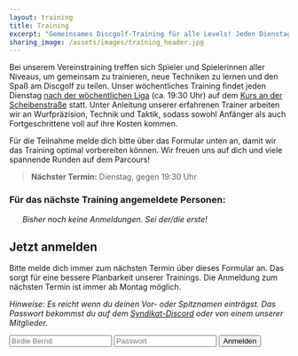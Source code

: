 ```yaml
---
layout: training
title: Training
excerpt: "Gemeinsames Discgolf-Training für alle Levels! Jeden Dienstag um 19:30 Uhr an der Scheibenstraße: Verbessere deine Technik und genieße den Sport in der Gruppe. Jetzt anmelden und mitmachen!"
sharing_image: /assets/images/training_header.jpg
---
```


Bei unserem Vereinstraining treffen sich Spieler und Spielerinnen aller Niveaus, um gemeinsam zu trainieren, neue Techniken zu lernen und den Spaß am Discgolf zu teilen. Unser wöchentliches Training findet jeden Dienstag [nach der wöchentlichen Liga](https://udisc.com/leagues/syndication-weekly) (ca. 19:30 Uhr) auf dem [Kurs an der Scheibenstraße](https://goo.gl/maps/yqyVDEoEs8Qd5LD56) statt. Unter Anleitung unserer erfahrenen Trainer arbeiten wir an Wurfpräzision, Technik und Taktik, sodass sowohl Anfänger als auch Fortgeschrittene voll auf ihre Kosten kommen.

Für die Teilnahme melde dich bitte über das Formular unten an, damit wir das Training optimal vorbereiten können. Wir freuen uns auf dich und viele spannende Runden auf dem Parcours!

> **Nächster Termin:** Dienstag, <span data-next-date></span> gegen 19:30 Uhr

### Für das nächste Training angemeldete Personen:

<ol data-training-list>
  <em data-no-participants>Bisher noch keine Anmeldungen. Sei der/die erste!</em>
</ol>

## Jetzt anmelden

Bitte melde dich immer zum nächsten Termin über dieses Formular an. Das sorgt für eine bessere Planbarkeit unserer Trainings. Die Anmeldung zum nächsten Termin ist immer ab Montag möglich.

*Hinweise: Es reicht wenn du deinen Vor- oder Spitznamen einträgst. Das Passwort bekommst du auf dem <a href="#" onclick="window.open('\/\/discord.gg\/bus8ZcaNFT');">Syndikat-Discord</a> oder von einem unserer Mitglieder.*

<form action="#" data-training-form class="search__group">
  <input class="search__text" type="text" name="name" placeholder="Birdie Bernd" required>
  <input class="search__text" type="password" name="password" placeholder="Passwort" required>
  <button type="Submit" class="button button--primary plausible-event-name=training_register">Anmelden</button>
</form>
